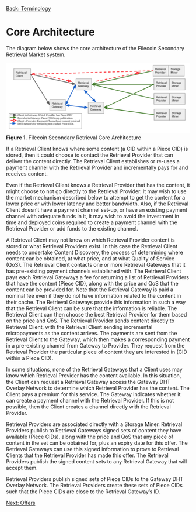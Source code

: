 [Back: Terminology](terminology.md)

# Core Architecture

The diagram below shows the core architecture of the Filecoin Secondary Retrieval Market system. 

![Filecoin Secondary Retrieval Core Architecture](images/corearchitecture.png)
**Figure 1.** Filecoin Secondary Retrieval Core Architecture

If a Retrieval Client knows where some content (a CID within a Piece CID) is stored, then it could choose to contact the Retrieval Provider that can deliver the content directly. The Retrieval Client establishes or re-uses a payment channel with the Retrieval Provider and incrementally pays for and receives content. 

Even if the Retrieval Client knows a Retrieval Provider that has the content, it might choose to not go directly to the Retrieval Provider. It may wish to use the market mechanism described below to attempt to get the content for a lower price or with lower latency and better bandwidth. Also, if the Retrieval Client doesn’t have a payment channel set-up, or have an existing payment channel with adequate funds in it, it may wish to avoid the investment in time and deployed coins required to create a payment channel with the Retrieval Provider or add funds to the existing channel. 

A Retrieval Client may not know on which Retrieval Provider content is stored or what Retrieval Providers exist. In this case the Retrieval Client needs to undertake Content Discovery, the process of determining where content can be obtained, at what price, and at what Quality of Service (QoS). The Retrieval Client contacts one or more Retrieval Gateways that it has pre-existing payment channels established with. The Retrieval Client pays each Retrieval Gateways a fee for returning a list of Retrieval Providers that have the content (Piece CID), along with the price and QoS that the content can be provided for. Note that the Retrieval Gateway is paid a nominal fee even if they do not have information related to the content in their cache. The Retrieval Gateways provide this information in such a way that the Retrieval Client can be sure that the information is reliable. The Retrieval Client can then choose the best Retrieval Provider for them based on the price and QoS. The Retrieval Provider sends content directly to Retrieval Client, with the Retrieval Client sending incremental micropayments as the content arrives. The payments are sent from the Retrieval Client to the Gateway, which then makes a corresponding payment in a pre-existing channel from Gateway to Provider. They request from the Retrieval Provider the particular piece of content they are interested in (CID within a Piece CID).

In some situations, none of the Retrieval Gateways that a Client uses may know which Retrieval Provider has the content available. In this situation, the Client can request a Retrieval Gateway access the Gateway DHT Overlay Network to determine which Retrieval Provider has the content. The Client pays a premium for this service. The Gateway indicates whether it can create a payment channel with the Retrieval Provider. If this is not possible, then the Client creates a channel directly with the Retrieval Provider.

Retrieval Providers are associated directly with a Storage Miner. Retrieval Providers publish to Retrieval Gateways signed sets of content they have available (Piece CIDs), along with the price and QoS that any piece of content in the set can be obtained for, plus an expiry date for this offer. The Retrieval Gateways can use this signed information to prove to Retrieval Clients that the Retrieval Provider has made this offer. The Retrieval Providers publish the signed content sets to any Retrieval Gateway that will accept them.

Retrieval Providers publish signed sets of Piece CIDs to the Gateway DHT Overlay Network. The Retrieval Providers create these sets of Piece CIDs such that the Piece CIDs are close to the Retrieval Gateway’s ID. 

[Next: Offers](offers.md)